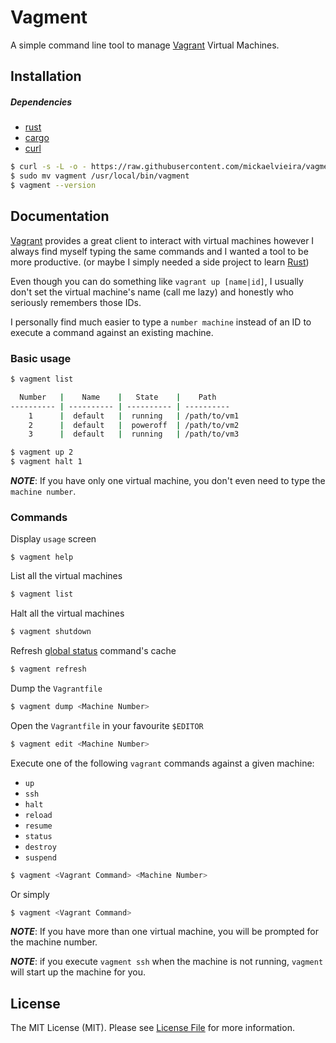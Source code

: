 # Vagment

A simple command line tool to manage [Vagrant](https://www.vagrantup.com) Virtual Machines.

## Installation

##### Dependencies
- [rust](https://www.rust-lang.org/)
- [cargo](https://github.com/rust-lang/cargo)
- [curl](https://curl.haxx.se/docs/)

```sh
$ curl -s -L -o - https://raw.githubusercontent.com/mickaelvieira/vagment/master/bin/install | bash
$ sudo mv vagment /usr/local/bin/vagment
$ vagment --version
```

## Documentation

[Vagrant](https://www.vagrantup.com) provides a great client to interact with
virtual machines however I always find myself typing the same commands and
I wanted a tool to be more productive. (or maybe I simply needed a side project to learn [Rust](https://www.rust-lang.org/))

Even though you can do something like `vagrant up [name|id]`, I usually don't set
the virtual machine's name (call me lazy) and honestly who seriously remembers those IDs.

I personally find much easier to type a `number machine` instead of an ID to execute
a command against an existing machine.

### Basic usage

```sh
$ vagment list

  Number   |    Name    |   State    |    Path
---------- | ---------- | ---------- | ----------
    1      |  default   |  running   | /path/to/vm1
    2      |  default   |  poweroff  | /path/to/vm2
    3      |  default   |  running   | /path/to/vm3

$ vagment up 2
$ vagment halt 1
```

***NOTE***: If you have only one virtual machine, you don't even need to type the `machine number`.

### Commands

Display `usage` screen

```
$ vagment help
```

List all the virtual machines

```sh
$ vagment list
```

Halt all the virtual machines

```sh
$ vagment shutdown
```

Refresh [global status](https://www.vagrantup.com/docs/cli/global-status.html) command's cache

```sh
$ vagment refresh
```

Dump the `Vagrantfile`

```sh
$ vagment dump <Machine Number>
```

Open the `Vagrantfile` in your favourite `$EDITOR`

```sh
$ vagment edit <Machine Number>
```

Execute one of the following `vagrant` commands against a given machine:
- `up`
- `ssh`
- `halt`
- `reload`
- `resume`
- `status`
- `destroy`
- `suspend`

```sh
$ vagment <Vagrant Command> <Machine Number>
```

Or simply

```sh
$ vagment <Vagrant Command>
```
***NOTE***: If you have more than one virtual machine, you will be prompted for the machine number.

***NOTE***: if you execute `vagment ssh` when the machine is not running, `vagment` will start up the machine for you.

## License

The MIT License (MIT). Please see [License File](https://github.com/mickaelvieira/vagment/tree/master/LICENSE.md) for more information.

